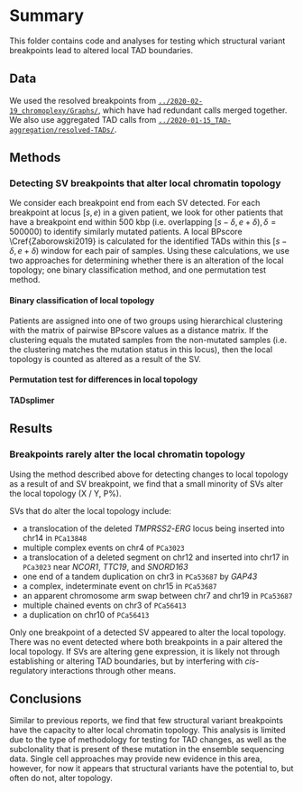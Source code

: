 # Summary

This folder contains code and analyses for testing which structural variant breakpoints lead to altered local TAD boundaries.

## Data

We used the resolved breakpoints from [`../2020-02-19_chromoplexy/Graphs/`](../2020-02-19_chromoplexy/Graphs/), which have had redundant calls merged together.
We also use aggregated TAD calls from [`../2020-01-15_TAD-aggregation/resolved-TADs/`](../2020-01-15_TAD-aggregation/resolved-TADs/).

## Methods

### Detecting SV breakpoints that alter local chromatin topology

We consider each breakpoint end from each SV detected.
For each breakpoint at locus $[s, e)$ in a given patient, we look for other patients that have a breakpoint end within 500 kbp (i.e. overlapping $[s - \delta, e + \delta), \delta = 500 000$) to identify similarly mutated patients.
A local BPscore \Cref{Zaborowski2019} is calculated for the identified TADs within this $[s - \delta, e + \delta)$ window for each pair of samples.
Using these calculations, we use two approaches for determining whether there is an alteration of the local topology; one binary classification method, and one permutation test method.

#### Binary classification of local topology

Patients are assigned into one of two groups using hierarchical clustering with the matrix of pairwise BPscore values as a distance matrix.
If the clustering equals the mutated samples from the non-mutated samples (i.e. the clustering matches the mutation status in this locus), then the local topology is counted as altered as a result of the SV.

#### Permutation test for differences in local topology

#### TADsplimer

## Results

### Breakpoints rarely alter the local chromatin topology

Using the method described above for detecting changes to local topology as a result of and SV breakpoint, we find that a small minority of SVs alter the local topology (X / Y, P%).

SVs that do alter the local topology include:

* a translocation of the deleted _TMPRSS2_-_ERG_ locus being inserted into chr14 in `PCa13848`
* multiple complex events on chr4 of `PCa3023`
* a translocation of a deleted segment on chr12 and inserted into chr17 in `PCa3023` near _NCOR1_, _TTC19_, and _SNORD163_
* one end of a tandem duplication on chr3 in `PCa53687` by _GAP43_
* a complex, indeterminate event on chr15 in `PCa53687`
* an apparent chromosome arm swap between chr7 and chr19 in `PCa53687`
* multiple chained events on chr3 of `PCa56413`
* a duplication on chr10 of `PCa56413`

Only one breakpoint of a detected SV appeared to alter the local topology.
There was no event detected where both breakpoints in a pair altered the local topology.
If SVs are altering gene expression, it is likely not through establishing or altering TAD boundaries, but by interfering with _cis_-regulatory interactions through other means.

## Conclusions

Similar to previous reports, we find that few structural variant breakpoints have the capacity to alter local chromatin topology.
This analysis is limited due to the type of methodology for testing for TAD changes, as well as the subclonality that is present of these mutation in the ensemble sequencing data.
Single cell approaches may provide new evidence in this area, however, for now it appears that structural variants have the potential to, but often do not, alter topology.
